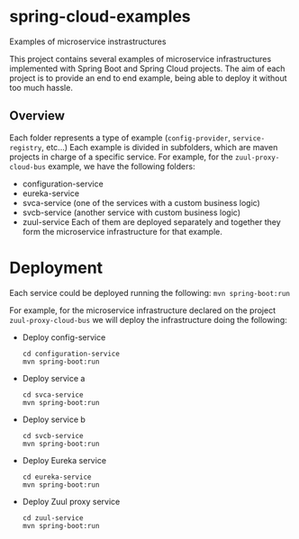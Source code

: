 # spring-cloud-examples
Examples of microservice instrastructures

This project contains several examples of microservice infrastructures implemented with  Spring Boot and Spring Cloud projects.
The aim of each project is to provide an end to end example, being able to deploy it without too much hassle.

## Overview
Each folder represents a type of example (`config-provider`, `service-registry`, etc...) 
Each example is divided in subfolders, which are maven projects in charge of a specific service.
For example, for the `zuul-proxy-cloud-bus` example, we have the following folders:
- configuration-service
- eureka-service
- svca-service (one of the services with a custom business logic)
- svcb-service (another service with custom business logic)
- zuul-service
Each of them are deployed separately and together they form the microservice infrastructure for that example.

# Deployment
Each service could be deployed running the following:
`mvn spring-boot:run`

For example, for the microservice infrastructure declared on the project `zuul-proxy-cloud-bus` we will deploy the infrastructure doing the following:

- Deploy config-service
    ```
    cd configuration-service
    mvn spring-boot:run
    ```
- Deploy service a
    ```
    cd svca-service
    mvn spring-boot:run
    ```
- Deploy service b
    ```
    cd svcb-service
    mvn spring-boot:run
    ```
- Deploy Eureka service
    ```
    cd eureka-service
    mvn spring-boot:run
    ```
- Deploy Zuul proxy service
    ```
    cd zuul-service
    mvn spring-boot:run
    ```